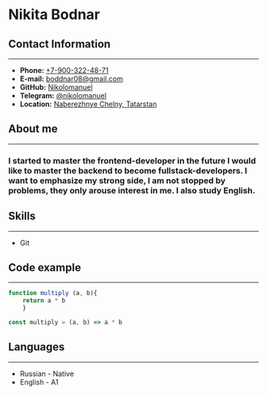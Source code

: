 # __Nikita Bodnar__
## __Contact Information__
***

  * __Phone:__ [+7-900-322-48-71]()
  * __E-mail:__ <boddnar08@gmail.com> 
  * __GitHub:__ [Nikolomanuel](https://github.com/Nikolomanuel)
  * __Telegram:__ [@nikolomanuel](https://t.me/nikolomanuel)
  * __Location:__ [Naberezhnye Chelny, Tatarstan](https://yandex.ru/maps/236/naberezhnie-chelny/?ll=52.395874%2C55.743583&z=12)

## __About me__
--- 
### I started to master the frontend-developer in the future I would like to master the backend to become fullstack-developers. I want to emphasize my strong side, I am not stopped by problems, they only arouse interest in me. I also study English.


## __Skills__
---
  * Git

## __Code example__
---
``` javascript
function multiply (a, b){
    return a * b
    }

```
```javascript
const multiply = (a, b) => a * b
```
## __Languages__
---
  * Russian - Native 
  * English - A1 

